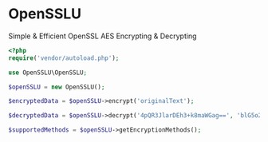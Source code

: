 # OpenSSLU
Simple &amp; Efficient OpenSSL AES Encrypting &amp; Decrypting

```php
<?php
require('vendor/autoload.php');

use OpenSSLU\OpenSSLU;

$openSSLU = new OpenSSLU();

$encryptedData = $openSSLU->encrypt('originalText');

$decryptedData = $openSSLU->decrypt('4pQR3JlarDEh3+k8maWGag==', 'blG5o2BIMCW8CJDTT/Vrvg==');

$supportedMethods = $openSSLU->getEncryptionMethods();
